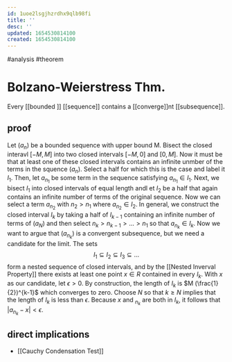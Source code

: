 ```yaml
---
id: 1uoe2lsgjhzrdhx9qlb98fi
title: ''
desc: ''
updated: 1654530814100
created: 1654530814100
---
```

#analysis #theorem 
# Bolzano-Weierstress Thm.
Every [[bounded ]] [[sequence]] contains a [[converge]]nt [[subsequence]].
## proof
Let $(a_n)$ be a bounded sequence with upper bound M.  Bisect the closed interavl $[-M,M]$ into two closed intervals $[-M,0]$ and $[0,M]$.  Now it must be that at least one of these closed intervals contains an infinite unmber of the terms in the squence $(a_n)$.  Select a half for which this is the case and label it $I_1$.  Then, let $a_{n_1}$ be some term in the sequence satisfying $a_{n_1} \in I_1$.  Next, we bisect $I_1$ into closed intervals of equal length andl et $I_2$ be a half that again contains an infinite number of terms of the original sequence.  Now we can select a term $a_{n_2}$ with $n_2 > n_1$ where $a_{n_2} \in I_2$.  In general, we construct the closed interval $I_k$ by taking a half of $I_{k-1}$ containing an infinite number of terms of $(a_N)$ and then select $n_k>n_{k-1}>...>n_1$ so that $a_{n_k} \in I_k$.
Now we want to argue that $(a_{n_k})$ is a convergent subsequence, but we need a candidate for the limit.  The sets
$$ I_1 \subseteq I_2 \subseteq I_3 \subseteq ...$$
form a nested sequence of closed intervals, and by the [[Nested Inverval Property]] there exists at least one point $x \in R$ contained in every $I_k$.  With $x$ as our candidate, let $\epsilon > 0$.  By construction, the length of $I_k$ is $M (\frac{1}{2})^{k-1}$ which converges to zero.  Choose $N$ so that $k \geq N$ implies that the length of $I_k$ is less than $\epsilon$.  Because $x$ and $_{n_k}$ are both in $I_k$, it follows that $|a_{n_k}-x| < \epsilon$.
## direct implications
- [[Cauchy Condensation Test]]
